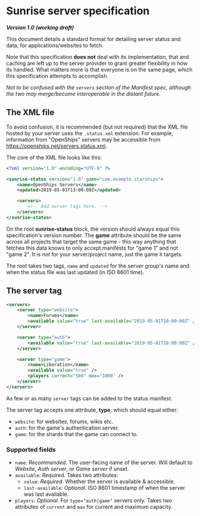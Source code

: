 # Sunrise server specification
***Version 1.0 (working draft)***

This document details a standard format for detailing server status and data, for applications/websites to fetch.

Note that this specification **does not** deal with its implementation, that and caching are left up to the server provider to grant greater flexibility in how its handled. What matters more is that everyone is on the same page, which this specification attempts to accomplish.

*Not to be confused with the `servers` section of the Manifest spec, although the two may merge/become interoperable in the distant future.*

## The XML file
To avoid confusion, it is recommended (but not required) that the XML file hosted by your server uses the `.status.xml` extension. For example, information from "OpenShips" servers may be accessible from https://openships.net/servers.status.xml.

The core of the XML file looks like this:

```xml
<?xml version="1.0" encoding="UTF-8" ?>

<sunrise-status version="1.0" game="com.example.starships">
    <name>OpenShips Servers</name>
    <updated>2019-05-01T13:00:00Z</updated>

    <servers>
        <!-- Add server tags here. -->
    </servers>
</sunrise-status>
```

On the root **sunrise-status** block, the version should always equal this specification's version number. The **game** attribute should be the same across all projects that target the same game - this way anything that fetches this data knows to only accept manifests for "game 1" and not "game 2". It is *not* for your server/project name, just the game it targets.

The root takes two tags, `name` and `updated` for the server group's name and when the status file was last updated (in ISO 8601 time).

## The server tag
```xml
<servers>
    <server type="website">
        <name>Forums</name>
        <available value="true" last-available="2019-05-01T10:00:00Z" />
    </server>

    <server type="auth">
        <available value="true" last-available="2019-05-01T10:00:00Z" />
    </server>

    <server type="game">
        <name>Liberation</name>
        <available value="true" />
        <players current="500" max="1000" />
    </server>
</servers>
```

As few or as many `server` tags can be added to the status manifest.

The server tag accepts one attribute, **type**, which should equal either:
 - `website`: for websites, forums, wikis etc.
 - `auth`: for the game's authentication server.
 - `game`: for the shards that the game can connect to.

### Supported fields
 - `name`: *Recommended.* The user-facing name of the server. Will default to *Website*, *Auth server*, or *Game server* if unset.
 - `available`: *Required.* Takes two attributes:
   - `value`: *Required.* Whether the server is available & accessible.
   - `last-available`: *Optional.* ISO 8601 timestamp of when the server was last available.
 - `players`: *Optional.* For `type="auth|game"` servers only. Takes two attributes of `current` and `max` for current and maximum capacity.
